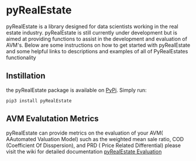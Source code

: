 # pyRealEstate

pyRealEstate is a library designed for data scientists working in the real estate industry. pyRealEstate is still currently under development but is aimed at providing functions to assist in the development and evaluation of AVM's. Below are some instructions on how to get started with pyRealEstate and some helpful links to descriptions and examples of all of PyRealEstates functionality 

## Instillation

the pyRealEstate package is available on [PyPi](https://pypi.org/project/pyRealEstate). Simply run: 
```
pip3 install pyRealEstate
```
## AVM Evalutation Metrics
pyRealEstate can provide metrics on the evaluation of your AVM( AAutomated Valuation Model) such as the weighted mean sale ratio, COD (Coefficient Of Disspersion), and PRD ( Price Related Differential) please visit the wiki for detailed documentation [pyRealEstate Evaluation](https://github.com/Joshua-Data-Wizard/PyRealEstate/wiki/AVM-Evaluation-Metrics)

